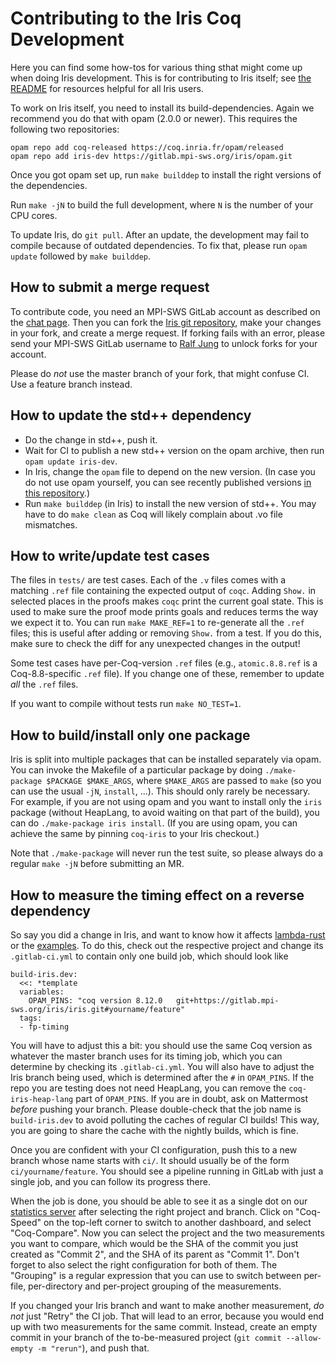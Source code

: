 # Contributing to the Iris Coq Development

Here you can find some how-tos for various thing sthat might come up when doing
Iris development.  This is for contributing to Iris itself; see
[the README](README.md#further-resources) for resources helpful for all Iris
users.

To work on Iris itself, you need to install its build-dependencies.  Again we
recommend you do that with opam (2.0.0 or newer).  This requires the following
two repositories:

    opam repo add coq-released https://coq.inria.fr/opam/released
    opam repo add iris-dev https://gitlab.mpi-sws.org/iris/opam.git

Once you got opam set up, run `make builddep` to install the right versions
of the dependencies.

Run `make -jN` to build the full development, where `N` is the number of your
CPU cores.

To update Iris, do `git pull`.  After an update, the development may fail to
compile because of outdated dependencies.  To fix that, please run `opam update`
followed by `make builddep`.

## How to submit a merge request

To contribute code, you need an MPI-SWS GitLab account as described on the
[chat page](https://iris-project.org/chat.html).  Then you can fork the
[Iris git repository][iris], make your changes in your fork, and create a merge
request.  If forking fails with an error, please send your MPI-SWS GitLab
username to [Ralf Jung][jung] to unlock forks for your account.

Please do *not* use the master branch of your fork, that might confuse CI.  Use
a feature branch instead.

[jung]: https://gitlab.mpi-sws.org/jung
[iris]: https://gitlab.mpi-sws.org/iris/iris

## How to update the std++ dependency

* Do the change in std++, push it.
* Wait for CI to publish a new std++ version on the opam archive, then run
  `opam update iris-dev`.
* In Iris, change the `opam` file to depend on the new version.
  (In case you do not use opam yourself, you can see recently published versions
  [in this repository](https://gitlab.mpi-sws.org/iris/opam/commits/master).)
* Run `make builddep` (in Iris) to install the new version of std++.
  You may have to do `make clean` as Coq will likely complain about .vo file
  mismatches.

## How to write/update test cases

The files in `tests/` are test cases.  Each of the `.v` files comes with a
matching `.ref` file containing the expected output of `coqc`.  Adding `Show.`
in selected places in the proofs makes `coqc` print the current goal state.
This is used to make sure the proof mode prints goals and reduces terms the way
we expect it to.  You can run `make MAKE_REF=1` to re-generate all the `.ref` files;
this is useful after adding or removing `Show.` from a test.  If you do this,
make sure to check the diff for any unexpected changes in the output!

Some test cases have per-Coq-version `.ref` files (e.g., `atomic.8.8.ref` is a
Coq-8.8-specific `.ref` file).  If you change one of these, remember to update
*all* the `.ref` files.

If you want to compile without tests run `make NO_TEST=1`.

## How to build/install only one package

Iris is split into multiple packages that can be installed separately via opam.
You can invoke the Makefile of a particular package by doing `./make-package
$PACKAGE $MAKE_ARGS`, where `$MAKE_ARGS` are passed to `make` (so you can use
the usual `-jN`, `install`, ...).  This should only rarely be necessary. For
example, if you are not using opam and you want to install only the `iris`
package (without HeapLang, to avoid waiting on that part of the build), you can
do `./make-package iris install`.  (If you are using opam, you can achieve the
same by pinning `coq-iris` to your Iris checkout.)

Note that `./make-package` will never run the test suite, so please always do a
regular `make -jN` before submitting an MR.

## How to measure the timing effect on a reverse dependency

So say you did a change in Iris, and want to know how it affects [lambda-rust]
or the [examples].  To do this, check out the respective project and change its
`.gitlab-ci.yml` to contain only one build job, which should look like
```
build-iris.dev:
  <<: *template
  variables:
    OPAM_PINS: "coq version 8.12.0   git+https://gitlab.mpi-sws.org/iris/iris.git#yourname/feature"
  tags:
  - fp-timing
```
You will have to adjust this a bit: you should use the same Coq version as
whatever the master branch uses for its timing job, which you can determine by
checking its `.gitlab-ci.yml`.  You will also have to adjust the Iris branch
being used, which is determined after the `#` in `OPAM_PINS`.  If the repo you
are testing does not need HeapLang, you can remove the `coq-iris-heap-lang` part
of `OPAM_PINS`.  If you are in doubt, ask on Mattermost *before* pushing your
branch.  Please double-check that the job name is `build-iris.dev` to avoid
polluting the caches of regular CI builds!  This way, you are going to share the
cache with the nightly builds, which is fine.

Once you are confident with your CI configuration, push this to a new branch
whose name starts with `ci/`.  It should usually be of the form
`ci/yourname/feature`.  You should see a pipeline running in GitLab with just a
single job, and you can follow its progress there.

When the job is done, you should be able to see it as a single dot on our
[statistics server][coq-speed] after selecting the right project and branch.
Click on "Coq-Speed" on the top-left corner to switch to another dashboard, and
select "Coq-Compare".  Now you can select the project and the two measurements
you want to compare, which would be the SHA of the commit you just created as
"Commit 2", and the SHA of its parent as "Commit 1".  Don't forget to also
select the right configuration for both of them.  The "Grouping" is a regular
expression that you can use to switch between per-file, per-directory and
per-project grouping of the measurements.

If you changed your Iris branch and want to make another measurement, *do not*
just "Retry" the CI job.  That will lead to an error, because you would end up
with two measurements for the same commit.  Instead, create an empty commit in
your branch of the to-be-measured project (`git commit --allow-empty -m
"rerun"`), and push that.

[lambda-rust]: https://gitlab.mpi-sws.org/iris/lambda-rust
[examples]: https://gitlab.mpi-sws.org/iris/examples
[coq-speed]: https://coq-speed.mpi-sws.org
